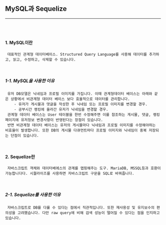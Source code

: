 ## MySQL과 Sequelize

---

<br><br>

#### 1. MySQL이란

     대표적인 관계형 데이터베이스. Structured Query Language를 사용해 데이터를 추가하고, 읽고, 수정하고, 삭제할 수 있습니다.

<br>

##### 1-1. MySQL을 사용한 이유

     유저 DB모델은 닉네임과 프로필 이미지를 가집니다. 이때 관계형데이터 베이스는 아래와 같은 상황에서 비관계형 데이터 베이스 보다 효율적으로 데이터를 관리합니다.
        - 유저가 게시물과 댓글을 작성한 후 닉네임 또는 프로필 이미지를 변경할 경우.
        - 공부시간 랭킹에 올라간 유저가 닉네임을 변경할 경우.
     관계형 데이터 베이스는 User 테이블을 한번 수정해주면 이를 참조하는 게시물, 댓글, 랭킹페이지에 유저정보 변경사항이 반영된다는 장점이 있습니다.
     반면 비관계형 데이터 베이스는 유저의 게시물마다 닉네임과 프로필 이미지를 수정해야하는 비효율이 발생합니다. 또한 DB의 게시물 다큐먼트마다 프로필 이미지와 닉네임이 중복 저장되는 단점이 있습니다.

<br>

#### 2. Sequelize란

     자바스크립트 객체와 데이터베에스의 관계를 맵핑해주는 도구. MariaDB, MSSQL등과 호환이 가능합니다다. 시퀄라이즈를 사용하면 자바스크립트 구문을 SQL로 바꿔줍니다.

<br>

##### 2-1. Sequelize를 사용한 이유

     자바스크립트로 DB를 다룰 수 있다는 점에서 직관적입니다. 또한 재사용성 및 유지보수의 편의성을 고려했습니다. 다만 raw query에 비해 검색 성능이 떨어질 수 있다는 점을 인지하고 있습니다.

